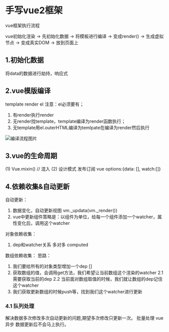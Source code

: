 <!--
 * @Author: zhangchunjie8 zhangchunjie8@jd.com
 * @Date: 2023-08-03 21:26:25
 * @LastEditors: zhangchunjie8 zhangchunjie8@jd.com
 * @LastEditTime: 2023-08-03 21:26:48
-->
# 手写vue2框架
vue框架执行流程

vue初始化渲染 -> 先初始化数据 -> 将模板进行编译 -> 变成render() -> 生成虚拟节点 -> 变成真实DOM -> 放到页面上

## 1.初始化数据
将data的数据进行劫持，响应式

## 2.vue模版编译
template render el 
注意：el必须要有；

1. 有render执行render
2. 无render找template，template编译为render函数执行；
3. 无template用el.outerHTML编译为temlpate在编译为render然后执行

![编译流程图片](https://cdn.jsdelivr.net/gh/chunjie-zhang/common-drawing-bed@dev/xxx/lifecycle.67er4mv42ac0.webp)

## 3.vue的生命周期
(1) Vue.mixin() // 混入
(2) 设计模式 发布订阅 vue options:{data: [], watch:[]}

## 4.依赖收集&自动更新
自动更新：
1. 数据变化，自动更新视图 vm._updata(vm._render())
2. vue中更新组件策略是：以组件为单位，给每一个组件添加一个watcher，属性变化后，调用这个watcher

对象依赖收集：
1. dep和watcher关系 多对多 computed

数组依赖收集：
思路：
1. 我们要给所有的对象类型增加一个dep []
2. 获取数组的值，会调用get方法，我们希望让当前数组这个渲染的watcher
  2.1 需要获取当前的dep
  2.2 当前面对数组取值的时候，我们就让数组的dep记住这个watcher
3. 我们获取更新数组的时候push等，找到我们这个watcher进行更新

### 4.1 队列处理
解决数据多次修改多次自动更新的问题,期望多次修改只更新一次。
批量处理 vue异步 数据更新后不会马上执行。